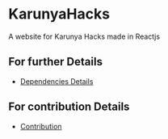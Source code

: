 # KarunyaHacks
A website for Karunya Hacks made in Reactjs

## For further Details
* [Dependencies Details](./dependencies.md)

## For contribution Details
* [Contribution](./contribution.md)

